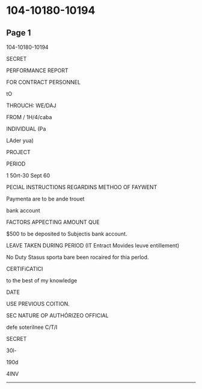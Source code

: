 # 104-10180-10194

## Page 1

104-10180-10194

SECRET

PERFORMANCE REPORT

FOR CONTRACT PERSONNEL

tO

THROUCH: WE/DAJ

FROM / 1H/4/caba

INDIVIDUAL (Pa

LAder yua)

PROJECT

PERIOD

1 50rt-30 Sept 60

PECIAL INSTRUCTIONS REGARDINS METHOO OF FAYWENT

Paymenta are to be ande trouet

bank account

FACTORS APPECTING AMOUNT QUE

$500 to be deposited to Subjectis bank account.

LEAVE TAKEN DURING PERIOD (IT Entract Movides leuve entillement)

No Duty Stasus sporta bare been rocaired for thia perlod.

CERTIFiCATICI

to the best of my knowledge

DATE

USE PREVIOUS COITION.

SEC NATURE OP AUTHÓRIZEO OFFICIAL

defe soteriInee C/T/I

SECRET

30l-

190d

4INV

---

